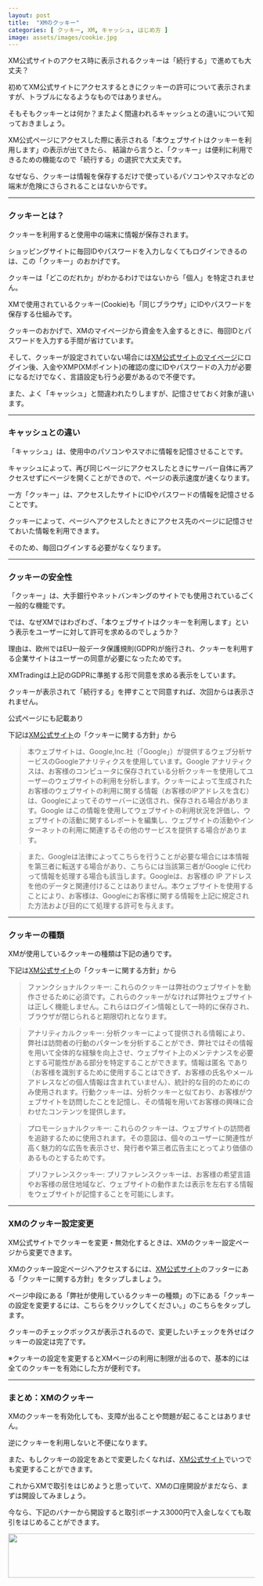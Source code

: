 ```yaml
---
layout: post
title:  "XMのクッキー"
categories: [ クッキー, XM, キャッシュ, はじめ方 ]
image: assets/images/cookie.jpg
---
```


XM公式サイトのアクセス時に表示されるクッキーは「続行する」で進めても大丈夫？

初めてXM公式サイトにアクセスするときにクッキーの許可について表示されますが、トラブルになるようなものではありません。

そもそもクッキーとは何か？またよく間違われるキャッシュとの違いについて知っておきましょう。

XM公式ページにアクセスした際に表示される「本ウェブサイトはクッキーを利用します」の表示が出てきたら、 結論から言うと、「クッキー」は便利に利用できるための機能なので「続行する」の選択で大丈夫です。

なぜなら、クッキーは情報を保存するだけで使っているパソコンやスマホなどの端末が危険にさらされることはないからです。

<hr>

### クッキーとは？

クッキーを利用すると使用中の端末に情報が保存されます。

ショッピングサイトに毎回IDやパスワードを入力しなくてもログインできるのは、この「クッキー」のおかげです。

クッキーは「どこのだれか」がわかるわけではないから「個人」を特定されません。

XMで使用されているクッキー(Cookie)も「同じブラウザ」にIDやパスワードを保存する仕組みです。

クッキーのおかげで、XMのマイページから資金を入金するときに、毎回IDとパスワードを入力する手間が省けています。

そして、クッキーが設定されていない場合には<a href="https://clicks.affstrack.com/c?c=550036&l=ja&p=22">XM公式サイトのマイページ</a>にログイン後、入金やXMP(XMポイント)の確認の度にIDやパスワードの入力が必要になるだけでなく、言語設定も行う必要があるので不便です。

また、よく「キャッシュ」と間違われたりしますが、記憶させておく対象が違います。

<hr>

### キャッシュとの違い


「キャッシュ」は、使用中のパソコンやスマホに情報を記憶させることです。

キャッシュによって、再び同じページにアクセスしたときにサーバー自体に再アクセスせずにページを開くことができので、ページの表示速度が速くなります。

一方「クッキー」は、アクセスしたサイトにIDやパスワードの情報を記憶させることです。

クッキーによって、ページへアクセスしたときにアクセス先のページに記憶させておいた情報を利用できます。

そのため、毎回ログインする必要がなくなります。

<hr>

### クッキーの安全性


「クッキー」は、大手銀行やネットバンキングのサイトでも使用されているごく一般的な機能です。

では、なぜXMではわざわざ、「本ウェブサイトはクッキーを利用します」という表示をユーザーに対して許可を求めるのでしょうか？

理由は、欧州ではEU一般データ保護規則(GDPR)が施行され、クッキーを利用する企業サイトはユーザーの同意が必要になったためです。

XMTradingは上記のGDPRに準拠する形で同意を求める表示をしています。

クッキーが表示されて「続行する」を押すことで同意すれば、次回からは表示されません。

公式ページにも記載あり

下記は<a href="https://clicks.affstrack.com/c?c=550036&l=ja&p=0">XM公式サイト</a>の「クッキーに関する方針」から

>本ウェブサイトは、Google,Inc.社（「Google」）が提供するウェブ分析サービスのGoogleアナリティクスを使用しています。Google アナリティクスは、お客様のコンピュータに保存されている分析クッキーを使用してユーザーのウェブサイトの利用を分析します。クッキーによって生成されたお客様のウェブサイトの利用に関する情報（お客様のIPアドレスを含む）は、Googleによってそのサーバーに送信され、保存される場合があります。Google はこの情報を使用してウェブサイトの利用状況を評価し、ウェブサイトの活動に関するレポートを編集し、ウェブサイトの活動やインターネットの利用に関連するその他のサービスを提供する場合があります。

>また、Googleは法律によってこちらを行うことが必要な場合には本情報を第三者に転送する場合があり、こちらには当該第三者がGoogle に代わって情報を処理する場合も該当します。Googleは、お客様の IP アドレスを他のデータと関連付けることはありません。本ウェブサイトを使用することにより、お客様は、Googleにお客様に関する情報を上記に規定された方法および目的にて処理する許可を与えます。


<hr>


### クッキーの種類

XMが使用しているクッキーの種類は下記の通りです。

下記は<a href="https://clicks.affstrack.com/c?c=550036&l=ja&p=0">XM公式サイト</a>の「クッキーに関する方針」から

>ファンクショナルクッキー: これらのクッキーは弊社のウェブサイトを動作させるために必須です。これらのクッキーがなければ弊社ウェブサイトは正しく機能しません。これらはログイン情報として一時的に保存され、ブラウザが閉じられると期限切れとなります。

>アナリティカルクッキー: 分析クッキーによって提供される情報により、弊社は訪問者の行動のパターンを分析することができ、弊社ではその情報を用いて全体的な経験を向上させ、ウェブサイト上のメンテナンスを必要とする可能性がある部分を特定することができます。情報は匿名 であり（お客様を識別するために使用することはできず、お客様の氏名やメールアドレスなどの個人情報は含まれていません）、統計的な目的のためにのみ使用されます。行動クッキーは、分析クッキーと似ており、お客様がウェブサイトを訪問したことを記憶し、その情報を用いてお客様の興味に合わせたコンテンツを提供します。

>プロモーショナルクッキー: これらのクッキーは、ウェブサイトの訪問者を追跡するために使用されます。その意図は、個々のユーザーに関連性が高く魅力的な広告を表示させ、発行者や第三者広告主にとってより価値のあるものとするためです。

>プリファレンスクッキー: プリファレンスクッキーは、お客様の希望言語やお客様の居住地域など、ウェブサイトの動作または表示を左右する情報をウェブサイトが記憶することを可能にします。


<hr>


### XMのクッキー設定変更


XM公式サイトでクッキーを変更・無効化するときは、XMのクッキー設定ページから変更できます。

XMのクッキー設定ページへアクセスするには、<a href="https://clicks.affstrack.com/c?c=550036&l=ja&p=0">XM公式サイト</a>のフッターにある「クッキーに関する方針」をタップしましょう。

ページ中段にある「弊社が使用しているクッキーの種類」の下にある「クッキーの設定を変更するには、こちらをクリックしてください。」のこちらをタップします。

クッキーのチェックボックスが表示されるので、変更したいチェックを外せばクッキーの設定は完了です。

※クッキーの設定を変更するとXMページの利用に制限が出るので、基本的には全てのクッキーを有効にした方が便利です。




<hr>


### まとめ：XMのクッキー


XMのクッキーを有効化しても、支障が出ることや問題が起こることはありません。

逆にクッキーを利用しないと不便になります。

また、もしクッキーの設定をあとで変更したくなれば、<a href="https://clicks.affstrack.com/c?c=550036&l=ja&p=0">XM公式サイト</a>でいつでも変更することができます。

これからXMで取引をはじめようと思っていて、XMの口座開設がまだなら、まずは開設してみましょう。

今なら、下記のバナーから開設すると取引ボーナス3000円で入金しなくても取引をはじめることができます。

<a href="https://clicks.affstrack.com/c?m=9257&c=550036" referrerpolicy="no-referrer-when-downgrade"><img src="https://ads.affstrack.com/i/9257?c=550036" width="728" height="90" referrerpolicy="no-referrer-when-downgrade"/></a>